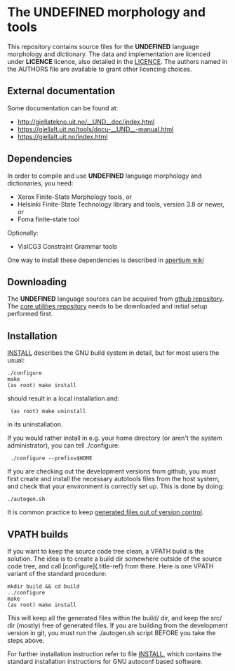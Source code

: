 The __UNDEFINED__ morphology and tools
==========================================

This repository contains source files for the __UNDEFINED__ language
morphology and dictionary. The data and implementation are licenced
under __LICENCE__ licence, also detailed in the [LICENCE](https://github.com/giellalt/lang-__UND__/blob/develop/LICENCE). The authors named
 in the AUTHORS file are available to grant other licencing choices.




External documentation
----------------------

Some documentation can be found at:

-   <http://giellatekno.uit.no/__UND__doc/index.html>
-   <https://giellalt.uit.no/tools/docu-__UND__-manual.html>
-   <https://giellalt.uit.no/index.html>

Dependencies
------------

In order to compile and use __UNDEFINED__ language morphology and
dictionaries, you need:

- Xerox Finite-State Morphology tools, or
- Helsinki Finite-State Technology library and tools, version 3.8 or
  newer, or
- Foma finite-state tool

Optionally:

- VislCG3 Constraint Grammar tools

One way to install these dependencies is described in [apertium
wiki](https://wiki.apertium.org/wiki/Installation_of_grammar_libraries)

Downloading
-----------

The __UNDEFINED__ language sources can be acquired from [gthub
repository](https://github.com/giellalt/lang-__UND__/). The [core utilities
repository](https://github.com/giellalt/giella-cor/) needs to be downloaded and
initial setup performed first.

Installation
------------

[INSTALL](https://github.com/giellalt/lang-__UND__/blob/develop/INSTALL)
describes the GNU build system in detail, but for most users the usual:

```
./configure
make
(as root) make install
```

should result in a local installation and:

```
 (as root) make uninstall
```

in its uninstallation.

If you would rather install in e.g. your home directory (or aren\'t the
system administrator), you can tell ./configure:

```
 ./configure --prefix=$HOME
```

If you are checking out the development versions from github, you must first
create and install the necessary autotools files from the host system,
and check that your environment is correctly set up. This is done by
doing:

```
./autogen.sh
```

It is common practice to keep [generated files out of version
control](http://www.gnu.org/software/automake/manual/automake.html#CVS).

VPATH builds
------------

If you want to keep the source code tree clean, a VPATH build is the
solution. The idea is to create a build dir somewhere outside of the
source code tree, and call [configure]{.title-ref} from there. Here is
one VPATH variant of the standard procedure:

```
mkdir build && cd build
../configure
make
(as root) make install
```
This will keep all the generated files within the build/ dir, and keep
the src/ dir (mostly) free of generated files. If you are building from
the development version in git, you must run the ./autogen.sh script
BEFORE you take the steps above.

For further installation instruction refer to file
[INSTALL](https://github.com/giellalt/lang-__UND__/blob/develop/INSTALL), which
contains the standard installation instructions for GNU autoconf based software.
